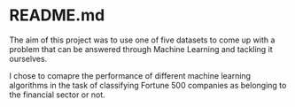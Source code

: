 # README.md

The aim of this project was to use one of five datasets to come up with a problem that can be answered through Machine Learning and tackling it ourselves.

I chose to comapre the performance of different machine learning algorithms in the task of classifying Fortune 500 companies as belonging to the financial sector or not. 
